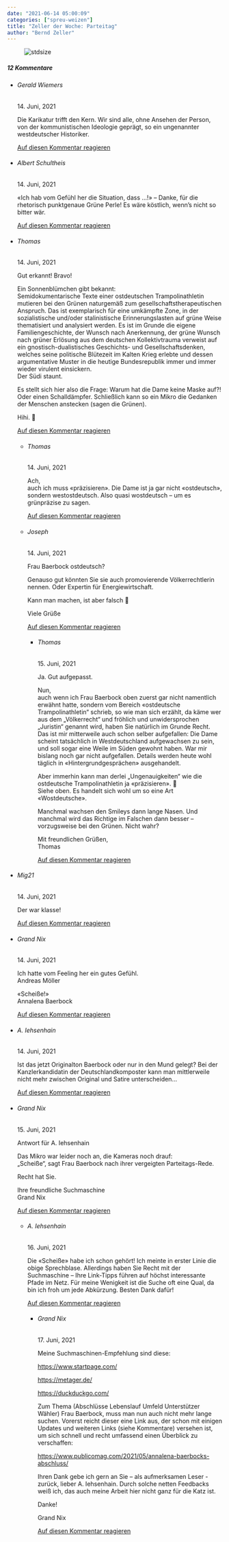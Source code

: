 ```yaml
---
date: "2021-06-14 05:00:09"
categories: ["spreu-weizen"]
title: "Zeller der Woche: Parteitag"
author: "Bernd Zeller"
---
```



<figure>
<img src="https://www.publicomag.com/wp-content/uploads/2021/06/Parteitag.jpg" alt=stdsize>
</figure>


<!--more-->
<h5 class="comments-h">
12 Kommentare </h5>
<ul class="commentlist">
<li class="comment even thread-even depth-1 clearfix" id="li-comment-112210">
<h6 class="author">Gerald Wiemers</h6> <span class="date">14. Juni, 2021</span>



Die Karikatur trifft den Kern. Wir sind alle, ohne Ansehen der Person, von der kommunistischen Ideologie geprägt, so ein ungenannter westdeutscher Historiker.

<a rel="nofollow" class="comment-reply-link" href="#comment-112210" data-commentid="112210" data-postid="13763" data-belowelement="comment-112210" data-respondelement="respond" data-replyto="Antworte auf Gerald Wiemers" aria-label="Antworte auf Gerald Wiemers">Auf diesen Kommentar reagieren</a> 


</li>
<li class="comment odd alt thread-odd thread-alt depth-1 clearfix" id="li-comment-112211">
<h6 class="author">Albert Schultheis</h6> <span class="date">14. Juni, 2021</span>



«Ich hab vom Gefühl her die Situation, dass &#8230;!» &#8211; Danke, für die rhetorisch punktgenaue Grüne Perle! Es wäre köstlich, wenn&#8217;s nicht so bitter wär.

<a rel="nofollow" class="comment-reply-link" href="#comment-112211" data-commentid="112211" data-postid="13763" data-belowelement="comment-112211" data-respondelement="respond" data-replyto="Antworte auf Albert Schultheis" aria-label="Antworte auf Albert Schultheis">Auf diesen Kommentar reagieren</a> 


</li>
<li class="comment even thread-even depth-1 clearfix" id="li-comment-112213">
<h6 class="author">Thomas</h6> <span class="date">14. Juni, 2021</span>



Gut erkannt! Bravo!

Ein Sonnenblümchen gibt bekannt:<br>
Semidokumentarische Texte einer ostdeutschen Trampolinathletin mutieren bei den Grünen naturgemäß zum gesellschaftstherapeutischen Anspruch. Das ist exemplarisch für eine umkämpfte Zone, in der sozialistische und/oder stalinistische Erinnerungslasten auf grüne Weise thematisiert und analysiert werden. Es ist im Grunde die eigene Familiengeschichte, der Wunsch nach Anerkennung, der grüne Wunsch nach grüner Erlösung aus dem deutschen Kollektivtrauma verweist auf ein gnostisch-dualistisches Geschichts- und Gesellschaftsdenken, welches seine politische Blütezeit im Kalten Krieg erlebte und dessen argumentative Muster in die heutige Bundesrepublik immer und immer wieder virulent einsickern.<br>
Der Südi staunt.

Es stellt sich hier also die Frage: Warum hat die Dame keine Maske auf?! Oder einen Schalldämpfer. Schließlich kann so ein Mikro die Gedanken der Menschen anstecken (sagen die Grünen).

Hihi. 🙂

<a rel="nofollow" class="comment-reply-link" href="#comment-112213" data-commentid="112213" data-postid="13763" data-belowelement="comment-112213" data-respondelement="respond" data-replyto="Antworte auf Thomas" aria-label="Antworte auf Thomas">Auf diesen Kommentar reagieren</a> 


<ul class="children">
<li class="comment odd alt depth-2 clearfix" id="li-comment-112218">
<h6 class="author">Thomas</h6> <span class="date">14. Juni, 2021</span>



Ach,<br>
auch ich muss «präzisieren». Die Dame ist ja gar nicht «ostdeutsch», sondern westostdeutsch. Also quasi wostdeutsch &#8211; um es grünpräzise zu sagen.

<a rel="nofollow" class="comment-reply-link" href="#comment-112218" data-commentid="112218" data-postid="13763" data-belowelement="comment-112218" data-respondelement="respond" data-replyto="Antworte auf Thomas" aria-label="Antworte auf Thomas">Auf diesen Kommentar reagieren</a> 


</li>
<li class="comment even depth-2 clearfix" id="li-comment-112230">
<h6 class="author">Joseph</h6> <span class="date">14. Juni, 2021</span>



Frau Baerbock ostdeutsch?

Genauso gut könnten Sie sie auch promovierende Völkerrechtlerin nennen. Oder Expertin für Energiewirtschaft.

Kann man machen, ist aber falsch 🤥

Viele Grüße

<a rel="nofollow" class="comment-reply-link" href="#comment-112230" data-commentid="112230" data-postid="13763" data-belowelement="comment-112230" data-respondelement="respond" data-replyto="Antworte auf Joseph" aria-label="Antworte auf Joseph">Auf diesen Kommentar reagieren</a> 


<ul class="children">
<li class="comment odd alt depth-3 clearfix" id="li-comment-112240">
<h6 class="author">Thomas</h6> <span class="date">15. Juni, 2021</span>



Ja. Gut aufgepasst.

Nun,<br>
auch wenn ich Frau Baerbock oben zuerst gar nicht namentlich erwähnt hatte, sondern vom Bereich «ostdeutsche Trampolinathletin“ schrieb, so wie man sich erzählt, da käme wer aus dem „Völkerrecht“ und fröhlich und unwidersprochen „Juristin“ genannt wird, haben Sie natürlich im Grunde Recht. Das ist mir mitterweile auch schon selber aufgefallen: Die Dame scheint tatsächlich in Westdeutschland aufgewachsen zu sein, und soll sogar eine Weile im Süden gewohnt haben. War mir bislang noch gar nicht aufgefallen. Details werden heute wohl täglich in «Hintergrundgesprächen» ausgehandelt.

Aber immerhin kann man derlei „Ungenauigkeiten“ wie die ostdeutsche Trampolinathletin ja «präzisieren». 🙂<br>
Siehe oben. Es handelt sich wohl um so eine Art «Wostdeutsche». 

Manchmal wachsen den Smileys dann lange Nasen. Und manchmal wird das Richtige im Falschen dann besser – vorzugsweise bei den Grünen. Nicht wahr?

Mit freundlichen Grüßen,<br>
Thomas

<a rel="nofollow" class="comment-reply-link" href="#comment-112240" data-commentid="112240" data-postid="13763" data-belowelement="comment-112240" data-respondelement="respond" data-replyto="Antworte auf Thomas" aria-label="Antworte auf Thomas">Auf diesen Kommentar reagieren</a> 


</li>
</ul>
</li>
</ul>
</li>
<li class="comment even thread-odd thread-alt depth-1 clearfix" id="li-comment-112214">
<h6 class="author">Mig21</h6> <span class="date">14. Juni, 2021</span>



Der war klasse!

<a rel="nofollow" class="comment-reply-link" href="#comment-112214" data-commentid="112214" data-postid="13763" data-belowelement="comment-112214" data-respondelement="respond" data-replyto="Antworte auf Mig21" aria-label="Antworte auf Mig21">Auf diesen Kommentar reagieren</a> 


</li>
<li class="comment odd alt thread-even depth-1 clearfix" id="li-comment-112215">
<h6 class="author">Grand Nix</h6> <span class="date">14. Juni, 2021</span>



Ich hatte vom Feeling her ein gutes Gefühl.<br>
Andreas Möller

«Scheiße!»<br>
Annalena Baerbock

<a rel="nofollow" class="comment-reply-link" href="#comment-112215" data-commentid="112215" data-postid="13763" data-belowelement="comment-112215" data-respondelement="respond" data-replyto="Antworte auf Grand Nix" aria-label="Antworte auf Grand Nix">Auf diesen Kommentar reagieren</a> 


</li>
<li class="comment even thread-odd thread-alt depth-1 clearfix" id="li-comment-112220">
<h6 class="author">A. Iehsenhain</h6> <span class="date">14. Juni, 2021</span>



Ist das jetzt Originalton Baerbock oder nur in den Mund gelegt? Bei der Kanzlerkandidatin der Deutschlandkomposter kann man mittlerweile nicht mehr zwischen Original und Satire unterscheiden&#8230;

<a rel="nofollow" class="comment-reply-link" href="#comment-112220" data-commentid="112220" data-postid="13763" data-belowelement="comment-112220" data-respondelement="respond" data-replyto="Antworte auf A. Iehsenhain" aria-label="Antworte auf A. Iehsenhain">Auf diesen Kommentar reagieren</a> 


</li>
<li class="comment odd alt thread-even depth-1 clearfix" id="li-comment-112243">
<h6 class="author">Grand Nix</h6> <span class="date">15. Juni, 2021</span>



Antwort für A. Iehsenhain

Das Mikro war leider noch an, die Kameras noch drauf:<br>
„Scheiße“, sagt Frau Baerbock nach ihrer vergeigten Parteitags-Rede.

Recht hat Sie.

Ihre freundliche Suchmaschine<br>
Grand Nix

<a rel="nofollow" class="comment-reply-link" href="#comment-112243" data-commentid="112243" data-postid="13763" data-belowelement="comment-112243" data-respondelement="respond" data-replyto="Antworte auf Grand Nix" aria-label="Antworte auf Grand Nix">Auf diesen Kommentar reagieren</a> 


<ul class="children">
<li class="comment even depth-2 clearfix" id="li-comment-112250">
<h6 class="author">A. Iehsenhain</h6> <span class="date">16. Juni, 2021</span>



Die «Scheiße» habe ich schon gehört! Ich meinte in erster Linie die obige Sprechblase. Allerdings haben Sie Recht mit der Suchmaschine &#8211; Ihre Link-Tipps führen auf höchst interessante Pfade im Netz. Für meine Wenigkeit ist die Suche oft eine Qual, da bin ich froh um jede Abkürzung. Besten Dank dafür!

<a rel="nofollow" class="comment-reply-link" href="#comment-112250" data-commentid="112250" data-postid="13763" data-belowelement="comment-112250" data-respondelement="respond" data-replyto="Antworte auf A. Iehsenhain" aria-label="Antworte auf A. Iehsenhain">Auf diesen Kommentar reagieren</a> 


<ul class="children">
<li class="comment odd alt depth-3 clearfix" id="li-comment-112257">
<h6 class="author">Grand Nix</h6> <span class="date">17. Juni, 2021</span>



Meine Suchmaschinen-Empfehlung sind diese:

<a href="https://www.startpage.com/" rel="nofollow ugc">https://www.startpage.com/</a>

<a href="https://metager.de/" rel="nofollow ugc">https://metager.de/</a>

<a href="https://duckduckgo.com/" rel="nofollow ugc">https://duckduckgo.com/</a>

Zum Thema (Abschlüsse Lebenslauf Umfeld Unterstützer Wähler) Frau Baerbock, muss man nun auch nicht mehr lange suchen. Vorerst reicht dieser eine Link aus, der schon mit einigen Updates und weiteren Links (siehe Kommentare) versehen ist, um sich schnell und recht umfassend einen Überblick zu verschaffen:

<a href="https://www.publicomag.com/2021/05/annalena-baerbocks-abschluss/" rel="ugc">https://www.publicomag.com/2021/05/annalena-baerbocks-abschluss/</a>

Ihren Dank gebe ich gern an Sie &#8211; als aufmerksamen Leser -zurück, lieber A. Iehsenhain. Durch solche netten Feedbacks weiß ich, das auch meine Arbeit hier nicht ganz für die Katz ist. 

Danke!

Grand Nix

<a rel="nofollow" class="comment-reply-link" href="#comment-112257" data-commentid="112257" data-postid="13763" data-belowelement="comment-112257" data-respondelement="respond" data-replyto="Antworte auf Grand Nix" aria-label="Antworte auf Grand Nix">Auf diesen Kommentar reagieren</a> 


</li>
</ul>
</li>
</ul>
</li>
</ul>
